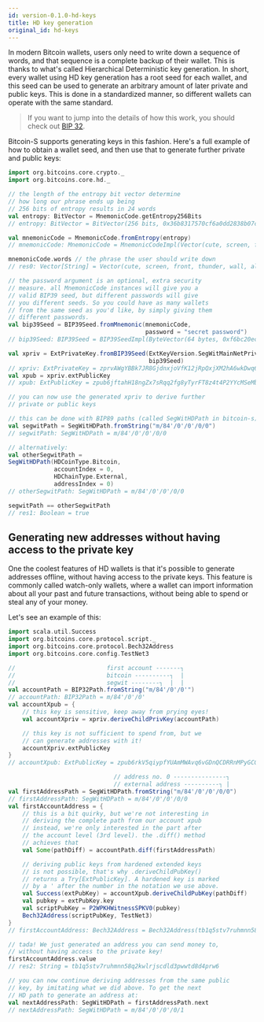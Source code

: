 ```yaml
---
id: version-0.1.0-hd-keys
title: HD key generation
original_id: hd-keys
---
```


In modern Bitcoin wallets, users only need to write down
a sequence of words, and that sequence is a complete backup
of their wallet. This is thanks to what's called Hierarchical
Deterministic key generation. In short, every wallet using HD
key generation has a root seed for each wallet, and this
seed can be used to generate an arbitrary amount of later
private and public keys. This is done in a standardized manner,
so different wallets can operate with the same standard.

> If you want to jump into the details of how this work,
> you should check out
> [BIP 32](https://github.com/bitcoin/bips/blob/master/bip-0032.mediawiki).

Bitcoin-S supports generating keys in this fashion. Here's a
full example of how to obtain a wallet seed, and then
use that to generate further private and public keys:

```scala
import org.bitcoins.core.crypto._
import org.bitcoins.core.hd._

// the length of the entropy bit vector determine
// how long our phrase ends up being
// 256 bits of entropy results in 24 words
val entropy: BitVector = MnemonicCode.getEntropy256Bits
// entropy: BitVector = BitVector(256 bits, 0x36b8317570cf6a0dd2838b07cb02be971c82b996d44b987530c506f2c8fef6fd)

val mnemonicCode = MnemonicCode.fromEntropy(entropy)
// mnemonicCode: MnemonicCode = MnemonicCodeImpl(Vector(cute, screen, front, thunder, wall, alone, energy, imitate, amazing, fix, quick, comfort, sight, fresh, forget, maximum, observe, praise, course, assume, clutch, legal, swim, pink))

mnemonicCode.words // the phrase the user should write down
// res0: Vector[String] = Vector(cute, screen, front, thunder, wall, alone, energy, imitate, amazing, fix, quick, comfort, sight, fresh, forget, maximum, observe, praise, course, assume, clutch, legal, swim, pink) // the phrase the user should write down

// the password argument is an optional, extra security
// measure. all MnemonicCode instances will give you a
// valid BIP39 seed, but different passwords will give
// you different seeds. So you could have as many wallets
// from the same seed as you'd like, by simply giving them
// different passwords.
val bip39Seed = BIP39Seed.fromMnemonic(mnemonicCode,
                                       password = "secret password")
// bip39Seed: BIP39Seed = BIP39SeedImpl(ByteVector(64 bytes, 0xf6bc20ecba293c86f6c5672ebda54b5eed4f718333ea89de7a782385d61b42b39b15751adbe3247f5baebdcaf57e60ca3eb8b1845cd61166d6b37b21cf7ad8cb))

val xpriv = ExtPrivateKey.fromBIP39Seed(ExtKeyVersion.SegWitMainNetPriv,
                                        bip39Seed)
// xpriv: ExtPrivateKey = zprvAWgYBBk7JR8GjdnxjoVfK12jRpQxjXM2hA6wkDwq624VkBcGsgprix1DtgtDMwtmahSBmfypGafJNFxLvjpMkKmH2nVq1cM4ddoFYkuRmhA
val xpub = xpriv.extPublicKey
// xpub: ExtPublicKey = zpub6jftahH18ngZx7sRqq2fg8yTyrFT8z4t4P2YYcMSeMbUcywRRE97GkKhjzA4s36tsp3ijNCSchMfUcrFTGWbCPzteku1CjmHmDqET8FeGSa

// you can now use the generated xpriv to derive further
// private or public keys

// this can be done with BIP89 paths (called SegWitHDPath in bitcoin-s)
val segwitPath = SegWitHDPath.fromString("m/84'/0'/0'/0/0")
// segwitPath: SegWitHDPath = m/84'/0'/0'/0/0

// alternatively:
val otherSegwitPath =
SegWitHDPath(HDCoinType.Bitcoin,
             accountIndex = 0,
             HDChainType.External,
             addressIndex = 0)
// otherSegwitPath: SegWitHDPath = m/84'/0'/0'/0/0

segwitPath == otherSegwitPath
// res1: Boolean = true
```

## Generating new addresses without having access to the private key

One the coolest features of HD wallets is that it's possible
to generate addresses offline, without having access to the
private keys. This feature is commonly called watch-only
wallets, where a wallet can import information about all
your past and future transactions, without being able to
spend or steal any of your money.

Let's see an example of this:

```scala
import scala.util.Success
import org.bitcoins.core.protocol.script._
import org.bitcoins.core.protocol.Bech32Address
import org.bitcoins.core.config.TestNet3

//                          first account -------┐
//                          bitcoin ----------┐  |
//                          segwit --------┐  |  |
val accountPath = BIP32Path.fromString("m/84'/0'/0'")
// accountPath: BIP32Path = m/84'/0'/0'
val accountXpub = {
    // this key is sensitive, keep away from prying eyes!
    val accountXpriv = xpriv.deriveChildPrivKey(accountPath)

    // this key is not sufficient to spend from, but we
    // can generate addresses with it!
    accountXpriv.extPublicKey
}
// accountXpub: ExtPublicKey = zpub6rkV5qiypfYUAmMWAvq6vGDnQCDRRnMPyGCG24YJKhAtCW87eicxGEoVu62CC8ZRkEsFYTZr4cSNDnoD7z7nuW2i8yGTTFsZTZB3ePRJHR8

                              // address no. 0 ---------------┐
                              // external address ----------┐ |
val firstAddressPath = SegWitHDPath.fromString("m/84'/0'/0'/0/0")
// firstAddressPath: SegWitHDPath = m/84'/0'/0'/0/0
val firstAccountAddress = {
    // this is a bit quirky, but we're not interesting in
    // deriving the complete path from our account xpub
    // instead, we're only interested in the part after
    // the account level (3rd level). the .diff() method
    // achieves that
    val Some(pathDiff) = accountPath.diff(firstAddressPath)

    // deriving public keys from hardened extended keys
    // is not possible, that's why .deriveChildPubKey()
    // returns a Try[ExtPublicKey]. A hardened key is marked
    // by a ' after the number in the notation we use above.
    val Success(extPubKey) = accountXpub.deriveChildPubKey(pathDiff)
    val pubkey = extPubKey.key
    val scriptPubKey = P2WPKHWitnessSPKV0(pubkey)
    Bech32Address(scriptPubKey, TestNet3)
}
// firstAccountAddress: Bech32Address = Bech32Address(tb1q5stv7ruhmnn58q2kwlrjscdld3pwwtd8d4prw6)

// tada! We just generated an address you can send money to,
// without having access to the private key!
firstAccountAddress.value
// res2: String = tb1q5stv7ruhmnn58q2kwlrjscdld3pwwtd8d4prw6

// you can now continue deriving addresses from the same public
// key, by imitating what we did above. To get the next
// HD path to generate an address at:
val nextAddressPath: SegWitHDPath = firstAddressPath.next
// nextAddressPath: SegWitHDPath = m/84'/0'/0'/0/1
```

